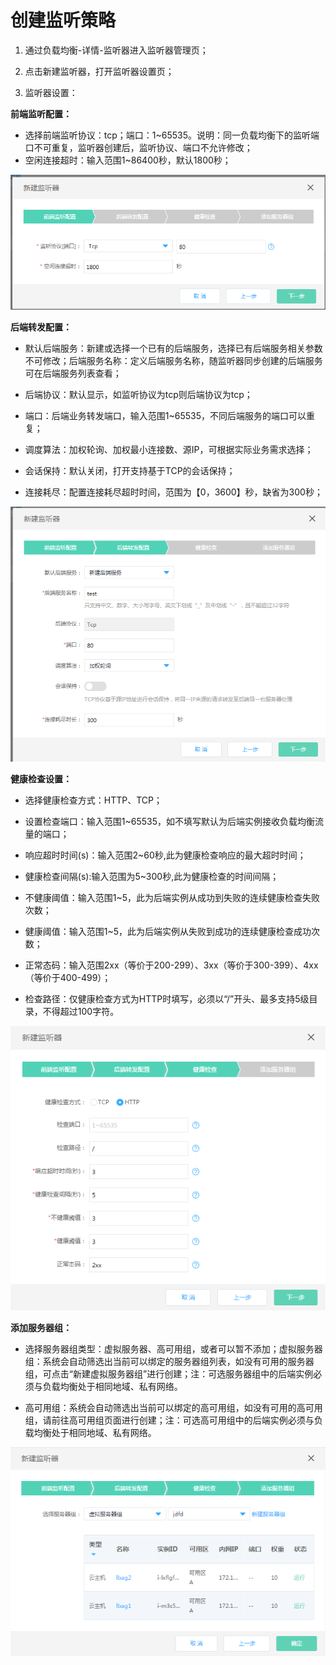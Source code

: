 # 创建监听策略

1. 通过负载均衡-详情-监听器进入监听器管理页；

2. 点击新建监听器，打开监听器设置页；

3. 监听器设置：
	
**前端监听配置：**
	
- 选择前端监听协议：tcp；端口：1~65535。说明：同一负载均衡下的监听端口不可重复，监听器创建后，监听协议、端口不允许修改；
- 空闲连接超时：输入范围1~86400秒，默认1800秒；

![NLB前端监听配置](../../../../image/Networking/NLB/NLB-022.png)

**后端转发配置：**

- 默认后端服务：新建或选择一个已有的后端服务，选择已有后端服务相关参数不可修改；后端服务名称：定义后端服务名称，随监听器同步创建的后端服务可在后端服务列表查看；	
	
- 后端协议：默认显示，如监听协议为tcp则后端协议为tcp；
	
- 端口：后端业务转发端口，输入范围1~65535，不同后端服务的端口可以重复；
	
- 调度算法：加权轮询、加权最小连接数、源IP，可根据实际业务需求选择；

- 会话保持：默认关闭，打开支持基于TCP的会话保持；	
	
- 连接耗尽：配置连接耗尽超时时间，范围为【0，3600】秒，缺省为300秒；

![NLB后端转发配置](../../../../image/Networking/NLB/NLB-023.png)	

**健康检查设置：**

- 选择健康检查方式：HTTP、TCP；
	
- 设置检查端口：输入范围1~65535，如不填写默认为后端实例接收负载均衡流量的端口；
	
- 响应超时时间(s)：输入范围2~60秒,此为健康检查响应的最大超时时间；
	
- 健康检查间隔(s):输入范围为5~300秒,此为健康检查的时间间隔；
	
- 不健康阈值：输入范围1~5，此为后端实例从成功到失败的连续健康检查失败次数；
	
- 健康阈值：输入范围1~5，此为后端实例从失败到成功的连续健康检查成功次数；
	
- 正常态码：输入范围2xx（等价于200-299）、3xx（等价于300-399）、4xx（等价于400-499）；
	
- 检查路径：仅健康检查方式为HTTP时填写，必须以“/”开头、最多支持5级目录，不得超过100字符。

![NLB健康检查设置](../../../../image/Networking/NLB/NLB-029.png)

**添加服务器组：**

- 选择服务器组类型：虚拟服务器、高可用组，或者可以暂不添加；虚拟服务器组：系统会自动筛选出当前可以绑定的服务器组列表，如没有可用的服务器组，可点击“新建虚拟服务器组”进行创建；注：可选服务器组中的后端实例必须与负载均衡处于相同地域、私有网络。

- 高可用组：系统会自动筛选出当前可以绑定的高可用组，如没有可用的高可用组，请前往高可用组页面进行创建；注：可选高可用组中的后端实例必须与负载均衡处于相同地域、私有网络。

![NLB添加服务器组](../../../../image/Networking/NLB/NLB-030.png)
